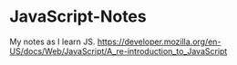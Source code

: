 # JavaScript-Notes
My notes as I learn JS.
https://developer.mozilla.org/en-US/docs/Web/JavaScript/A_re-introduction_to_JavaScript
